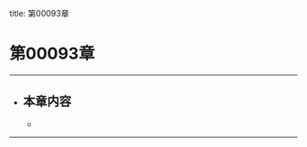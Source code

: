 title: 第00093章
# 第00093章
-------------------------------------------------
- 本章内容
    - 
    - 
-------------------------------------------------
